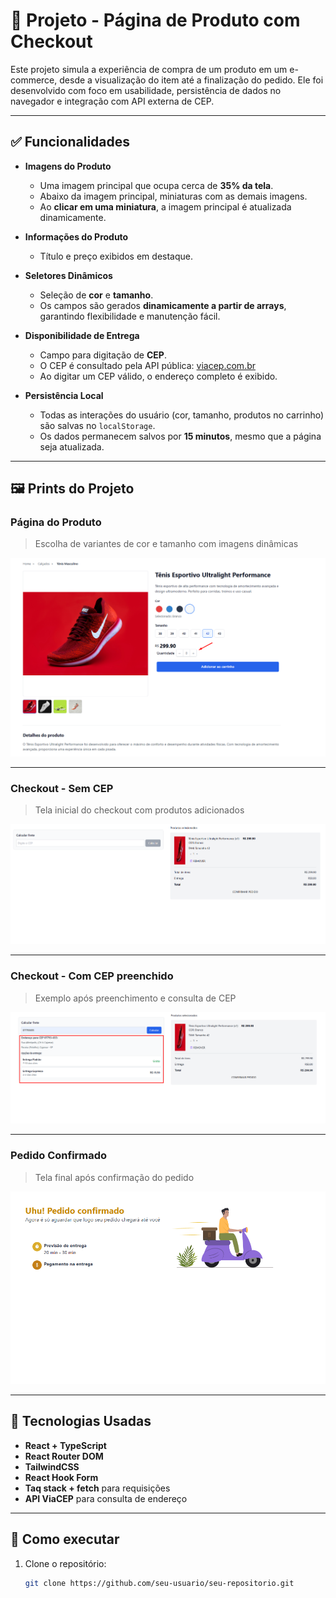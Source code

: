 # 🛒 Projeto - Página de Produto com Checkout

Este projeto simula a experiência de compra de um produto em um e-commerce, desde a visualização do item até a finalização do pedido. Ele foi desenvolvido com foco em usabilidade, persistência de dados no navegador e integração com API externa de CEP.

---

## ✅ Funcionalidades

- **Imagens do Produto**
  - Uma imagem principal que ocupa cerca de **35% da tela**.
  - Abaixo da imagem principal, miniaturas com as demais imagens.
  - Ao **clicar em uma miniatura**, a imagem principal é atualizada dinamicamente.

- **Informações do Produto**
  - Título e preço exibidos em destaque.

- **Seletores Dinâmicos**
  - Seleção de **cor** e **tamanho**.
  - Os campos são gerados **dinamicamente a partir de arrays**, garantindo flexibilidade e manutenção fácil.

- **Disponibilidade de Entrega**
  - Campo para digitação de **CEP**.
  - O CEP é consultado pela API pública: [viacep.com.br](https://viacep.com.br/)
  - Ao digitar um CEP válido, o endereço completo é exibido.

- **Persistência Local**
  - Todas as interações do usuário (cor, tamanho, produtos no carrinho) são salvas no `localStorage`.
  - Os dados permanecem salvos por **15 minutos**, mesmo que a página seja atualizada.

---

## 🖼️ Prints do Projeto

### Página do Produto

> Escolha de variantes de cor e tamanho com imagens dinâmicas

![Print Página do Produto](./src/assets/print-index.png)

---

### Checkout - Sem CEP

> Tela inicial do checkout com produtos adicionados

![Print Checkout 1](./src/assets/print-checkout-1.png)

---

### Checkout - Com CEP preenchido

> Exemplo após preenchimento e consulta de CEP

![Print Checkout 2](./src/assets/print-checkout-2.png)

---

### Pedido Confirmado

> Tela final após confirmação do pedido

![Print Pedido Confirmado](./src/assets/order-confirmed.png)

---

## 🧪 Tecnologias Usadas

- **React + TypeScript**
- **React Router DOM**
- **TailwindCSS**
- **React Hook Form**
- **Taq stack + fetch** para requisições 
- **API ViaCEP** para consulta de endereço

---

## 🚀 Como executar

1. Clone o repositório:
   ```bash
   git clone https://github.com/seu-usuario/seu-repositorio.git
